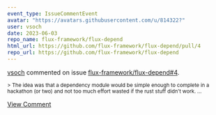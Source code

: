 ```yaml
---
event_type: IssueCommentEvent
avatar: "https://avatars.githubusercontent.com/u/814322?"
user: vsoch
date: 2023-06-03
repo_name: flux-framework/flux-depend
html_url: https://github.com/flux-framework/flux-depend/pull/4
repo_url: https://github.com/flux-framework/flux-depend
---
```


<a href='https://github.com/vsoch' target='_blank'>vsoch</a> commented on issue <a href='https://github.com/flux-framework/flux-depend/pull/4' target='_blank'>flux-framework/flux-depend#4</a>.

<small>> The idea was that a dependency module would be simple enough to complete in a hackathon (or two) and not too much effort wasted if the rust stuff didn't work....</small>

<a href='https://github.com/flux-framework/flux-depend/pull/4' target='_blank'>View Comment</a>